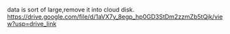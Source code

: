 data is sort of large,remove it into cloud disk.
https://drive.google.com/file/d/1aVX7y_8egp_hp0GD3StDm2zzmZb5tQjk/view?usp=drive_link
